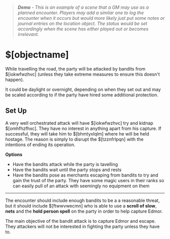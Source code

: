 > ***Demo** - This is an example of a scene that a GM may use as a planned encounter. Players may add a similar one to log the encounter when it occurs but would more likely just put some notes or journal entries on the location object. The status would be set accordingly when the scene has either played out or becomes irrelevant.*

# $[objectname]

While travelling the road, the party will be attacked by bandits from $[iokwfwzhvc] (unless they take extreme measures to ensure this doesn't happen).

It could be daylight or overnight, depending on when they set out and may be scaled according to if the party have hired some additional protection.

## Set Up

A very well orchestrated attack will have $[iokwfwzhvc] try and kidnap $[omhfhzfhxc]. They have no interest in anything apart from his capture. If successful, they will take him to $[bhmtyxlqlm] where he will be held hostage. The reason is simply to disrupt the $[tzznfrlpqn] with the intentions of ending its operation.

**Options**
- Have the bandits attack while the party is tavelling
- Have the bandits wait until the party stops and rests
- Have the bandits pose as merchants escaping from bandits to try and gain the trust of the party. They have some magic users in their ranks so can easily pull of an attack with seemingly no equipment on them

---

The encounter should include enough bandits to be a a reasonable threat, but it should include $[ftwwvwecmn] who is able to use a **scroll of slow**, **nets** and the **hold person spell** on the party in order to help capture Edmor.

The main objective of the bandit attack is to capture Edmor and escape. They attackers will not be interested in fighting the party  unless they have to.